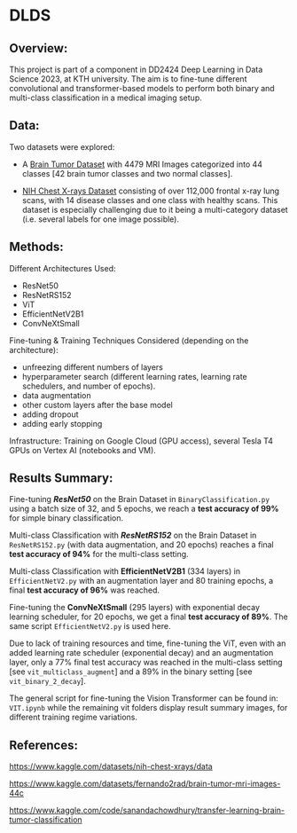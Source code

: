# DLDS

## Overview:
This project is part of a component in DD2424 Deep Learning in Data Science 2023, at KTH university. The aim is to fine-tune different convolutional and transformer-based models to perform both binary and multi-class classification in a medical imaging setup. 



## Data: 
Two datasets were explored:

+ A [Brain Tumor Dataset](https://www.kaggle.com/datasets/fernando2rad/brain-tumor-mri-images-44c) with 4479 MRI Images categorized into 44 classes [42 brain tumor classes and two normal classes].

+ [NIH Chest X-rays Dataset](https://www.kaggle.com/datasets/nih-chest-xrays/data) consisting of over 112,000 frontal x-ray lung scans, with 14 disease classes and one class with healthy scans. This dataset is especially challenging due to it being a multi-category dataset (i.e. several labels for one image possible).



## Methods: 

Different Architectures Used: 
+ ResNet50
+ ResNetRS152
+ ViT
+ EfficientNetV2B1
+ ConvNeXtSmall
  
Fine-tuning & Training Techniques Considered (depending on the architecture): 
+ unfreezing different numbers of layers
+ hyperparameter search (different learning rates, learning rate schedulers, and number of epochs).
+ data augmentation
+ other custom layers after the base model
+ adding dropout
+ adding early stopping

Infrastructure: 
Training on Google Cloud (GPU access), several Tesla T4 GPUs on Vertex AI (notebooks and VM). 



## Results Summary: 
Fine-tuning ***ResNet50*** on the Brain Dataset in `BinaryClassification.py` using a batch size of 32, and 5 epochs, we reach a **test accuracy of 99%** for simple binary classification.

Multi-class Classification with ***ResNetRS152*** on the Brain Dataset in `ResNetRS152.py` (with data augmentation, and 20 epochs) reaches a final **test accuracy of 94%** for the multi-class setting.

Multi-class Classification with **EfficientNetV2B1** (334 layers) in `EfficientNetV2.py` with an augmentation layer and 80 training epochs, a final **test accuracy of 96%** was reached. 

Fine-tuning the **ConvNeXtSmall** (295 layers) with exponential decay learning scheduler, for 20 epochs, we get a final **test accuracy of 89%**. The same script `EfficientNetV2.py` is used here. 

Due to lack of training resources and time, fine-tuning the ViT, even with an added learning rate scheduler (exponential decay) and an augmentation layer, only a 77% final test accuracy was reached in the multi-class setting [see `vit_multiclass_augment`] and a 89% in the binary setting [see `vit_binary_2_decay`]. 

The general script for fine-tuning the Vision Transformer can be found in: `VIT.ipynb` while the remaining vit folders display result summary images, for different training regime variations. 



## References:
https://www.kaggle.com/datasets/nih-chest-xrays/data

https://www.kaggle.com/datasets/fernando2rad/brain-tumor-mri-images-44c

https://www.kaggle.com/code/sanandachowdhury/transfer-learning-brain-tumor-classification
